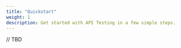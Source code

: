 ```yaml
---
title: "Quickstart"
weight: 1
description: Get started with API Testing in a few simple steps.
---
```


// TBD
